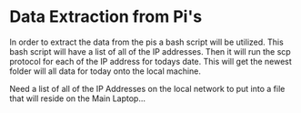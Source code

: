 # Data Extraction from Pi's

In order to extract the data from the pis a bash script will be utilized. This bash script will have a list of all of the IP addresses. Then it will run the scp protocol for each of the IP address for todays date. This will get the newest folder will all data for today onto the local machine.

Need a list of all of the IP Addresses on the local network to put into a file that will reside on the Main Laptop...
